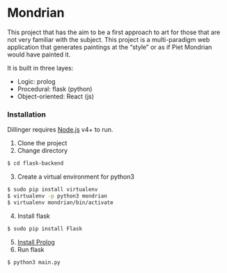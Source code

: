 # Mondrian

This project that has the aim to be a first approach to art for those that are not very familiar with the subject. This project is a multi-paradigm web application that generates paintings at the “style” or as if Piet Mondrian would have painted it.

It is built in three layes:

  - Logic: prolog
  - Procedural: flask (python)
  - Object-oriented: React (js)

### Installation

Dillinger requires [Node.js](https://nodejs.org/) v4+ to run.

1. Clone the project
2. Change directory
```sh
$ cd flask-backend
```
3. Create a virtual environment for python3
```sh
$ sudo pip install virtualenv
$ virtualenv -p python3 mondrian
$ virtualenv mondrian/bin/activate
```
4. Install flask
```sh
$ sudo pip install Flask
```
5. [Install Prolog](http://www.swi-prolog.org/)
6. Run flask
```sh
$ python3 main.py
```
